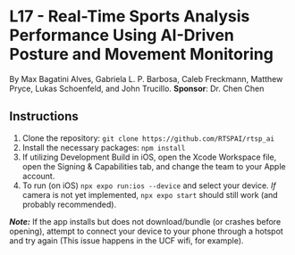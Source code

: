 # L17 - Real-Time Sports Analysis Performance Using AI-Driven Posture and Movement Monitoring
By Max Bagatini Alves, Gabriela L. P. Barbosa, Caleb Freckmann, Matthew Pryce, Lukas Schoenfeld, and John Trucillo.
**Sponsor**: Dr. Chen Chen

## Instructions
1. Clone the repository: `git clone https://github.com/RTSPAI/rtsp_ai`
2. Install the necessary packages: `npm install`
3. If utilizing Development Build in iOS, open the Xcode Workspace file, open the Signing & Capabilities tab, and change the team to your Apple account.
4. To run (on iOS) `npx expo run:ios --device` and select your device. _If_ camera is not yet implemented, `npx expo start` should still work (and probably recommended).

**_Note:_** If the app installs but does not download/bundle (or crashes before opening), attempt to connect your device to your phone through a hotspot and try again (This issue happens in the UCF wifi, for example).
   
